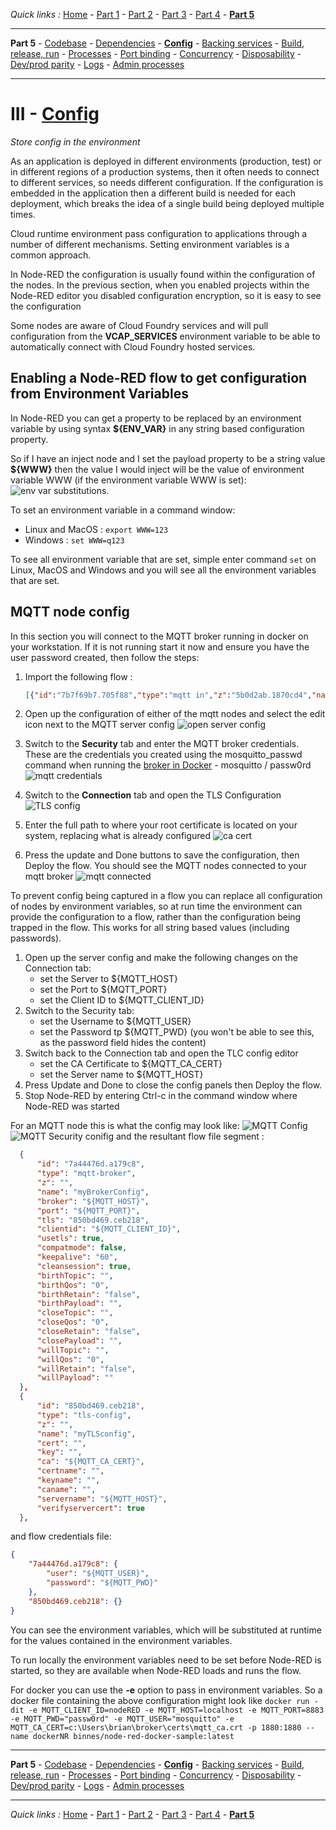 *Quick links :*
[Home](/README.md) - [Part 1](../part1/README.md) - [Part 2](../part2/README.md) - [Part 3](../part3/README.md) - [Part 4](../part4/README.md) - [**Part 5**](../part5/README.md)
***
**Part 5** - [Codebase](CODEBASE.md) - [Dependencies](DEPENDENCIES.md) - [**Config**](CONFIG.md) - [Backing services](BACKING.md) - [Build, release, run](BUILD.md) - [Processes](PROCESSES.md) - [Port binding](PORT.md) - [Concurrency](CONCURRENCY.md) - [Disposability](DISPOSABILITY.md) - [Dev/prod parity](PARITY.md) - [Logs](LOGS.md) - [Admin processes](ADMIN.md)
***

# III - [Config](https://12factor.net/config)

*Store config in the environment*

As an application is deployed in different environments (production, test) or in different regions of a production systems, then it often needs to connect to different services, so needs different configuration.  If the configuration is embedded in the application then a different build is needed for each deployment, which breaks the idea of a single build being deployed multiple times.

Cloud runtime environment pass configuration to applications through a number of different mechanisms.  Setting environment variables is a common approach.

In Node-RED the configuration is usually found within the configuration of the nodes.  In the previous section, when you enabled projects within the Node-RED editor you disabled configuration encryption, so it is easy to see the configuration

Some nodes are aware of Cloud Foundry services and will pull configuration from the **VCAP_SERVICES** environment variable to be able to automatically connect with Cloud Foundry hosted services.

## Enabling a Node-RED flow to get configuration from Environment Variables

In Node-RED you can get a property to be replaced by an environment variable by using syntax **${ENV_VAR}** in any string based configuration property.

So if I have an inject node and I set the payload property to be a string value **${WWW}** then the value I would inject will be the value of environment variable WWW (if the environment variable WWW is set):
![env var substitutions](image/envVarSubst.png).

To set an environment variable in a command window:

- Linux and MacOS : `export WWW=123`
- Windows : `set WWW=q123`

To see all environment variable that are set, simple enter command `set` on Linux, MacOS and Windows and you will see all the environment variables that are set.

## MQTT node config

In this section you will connect to the MQTT broker running in docker on your workstation.  If it is not running start it now and ensure you have the user password created, then follow the steps:

1. Import the following flow :

    ```JSON
    [{"id":"7b7f69b7.705f88","type":"mqtt in","z":"5b0d2ab.1870cd4","name":"","topic":"#","qos":"2","datatype":"json","broker":"1a95b079.ea9fb","x":150,"y":360,"wires":[["c588d285.452a9"]]},{"id":"c588d285.452a9","type":"debug","z":"5b0d2ab.1870cd4","name":"","active":true,"tosidebar":true,"console":true,"tostatus":false,"complete":"true","targetType":"full","x":470,"y":360,"wires":[]},{"id":"b0001fb7.0603f","type":"inject","z":"5b0d2ab.1870cd4","name":"","topic":"","payload":"","payloadType":"str","repeat":"10","crontab":"","once":false,"onceDelay":0.1,"x":170,"y":240,"wires":[["3bbf6804.8fe838"]]},{"id":"3bbf6804.8fe838","type":"change","z":"5b0d2ab.1870cd4","name":"","rules":[{"t":"set","p":"payload","pt":"msg","to":"{ \"time\" : $fromMillis($toMillis($now()),'[H]:[m]:[s]') }","tot":"jsonata"}],"action":"","property":"","from":"","to":"","reg":false,"x":320,"y":260,"wires":[["5fcb1a88.708a64"]]},{"id":"5fcb1a88.708a64","type":"mqtt out","z":"5b0d2ab.1870cd4","name":"","topic":"time","qos":"","retain":"","broker":"1a95b079.ea9fb","x":470,"y":280,"wires":[]},{"id":"1a95b079.ea9fb","type":"mqtt-broker","z":"","name":"myBrokerConfig","broker":"localhost","port":"8883","tls":"64dd09ff.068248","clientid":"nodered","usetls":true,"compatmode":false,"keepalive":"60","cleansession":true,"birthTopic":"","birthQos":"0","birthRetain":"false","birthPayload":"","closeTopic":"","closeQos":"0","closeRetain":"false","closePayload":"","willTopic":"","willQos":"0","willRetain":"false","willPayload":""},{"id":"64dd09ff.068248","type":"tls-config","z":"","name":"myTLSconfig","cert":"","key":"","ca":"c:\\Users\\brian\\broker\\certs\\mqtt_ca.crt","certname":"","keyname":"","caname":"","servername":"localhost","verifyservercert":true}]
    ```

2. Open up the configuration of either of the mqtt nodes and select the edit icon next to the MQTT server config ![open server config](image/openMQTTconfig.png)
3. Switch to the **Security** tab and enter the MQTT broker credentials.  These are the credentials you created using the mosquitto_passwd command when running the [broker in Docker](broker/README.md) - mosquitto / passw0rd ![mqtt credentials](image/mqttCredentials.png)
4. Switch to the **Connection** tab and open the TLS Configuration ![TLS config](image/openTLSconfig.png)
5. Enter the full path to where your root certificate is located on your system, replacing what is already configured ![ca cert](image/TLScaCert.png)
6. Press the update and Done buttons to save the configuration, then Deploy the flow. You should see the MQTT nodes connected to your mqtt broker ![mqtt connected](image/mqttConnected.png)

To prevent config being captured in a flow you can replace all configuration of nodes by environment variables, so at run time the environment can provide the configuration to a flow, rather than the configuration being trapped in the flow.  This works for all string based values (including passwords).

1. Open up the server config and make the following changes on the Connection tab:
    - set the Server to ${MQTT_HOST}
    - set the Port to ${MQTT_PORT}
    - set the Client ID to ${MQTT_CLIENT_ID}
2. Switch to the Security tab:
    - set the Username to ${MQTT_USER}
    - set the Password tp ${MQTT_PWD} (you won't be able to see this, as the password field hides the content)
3. Switch back to the Connection tab and open the TLC config editor
    - set the CA Certificate to ${MQTT_CA_CERT}
    - set the Server name to ${MQTT_HOST}
4. Press Update and Done to close the config panels then Deploy the flow.
5. Stop Node-RED by entering Ctrl-c in the command window where Node-RED was started

For an MQTT node this is what the config may look like:
![MQTT Config](image/mqttBrokerConfig.png) ![MQTT Security conifig](image/mqttBrokerSecurityConfig.png) and the resultant flow file segment :

```JSON
  {
      "id": "7a44476d.a179c8",
      "type": "mqtt-broker",
      "z": "",
      "name": "myBrokerConfig",
      "broker": "${MQTT_HOST}",
      "port": "${MQTT_PORT}",
      "tls": "850bd469.ceb218",
      "clientid": "${MQTT_CLIENT_ID}",
      "usetls": true,
      "compatmode": false,
      "keepalive": "60",
      "cleansession": true,
      "birthTopic": "",
      "birthQos": "0",
      "birthRetain": "false",
      "birthPayload": "",
      "closeTopic": "",
      "closeQos": "0",
      "closeRetain": "false",
      "closePayload": "",
      "willTopic": "",
      "willQos": "0",
      "willRetain": "false",
      "willPayload": ""
  },
  {
      "id": "850bd469.ceb218",
      "type": "tls-config",
      "z": "",
      "name": "myTLSconfig",
      "cert": "",
      "key": "",
      "ca": "${MQTT_CA_CERT}",
      "certname": "",
      "keyname": "",
      "caname": "",
      "servername": "${MQTT_HOST}",
      "verifyservercert": true
  },
```

and flow credentials file:

```JSON
{
    "7a44476d.a179c8": {
        "user": "${MQTT_USER}",
        "password": "${MQTT_PWD}"
    },
    "850bd469.ceb218": {}
}
```

You can see the environment variables, which will be substituted at runtime for the values contained in the environment variables.

To run locally the environment variables need to be set before Node-RED is started, so they are available when Node-RED loads and runs the flow.

For docker you can use the **-e** option to pass in environment variables.  So a docker file containing the above configuration might look like `docker run -dit -e MQTT_CLIENT_ID=nodeRED -e MQTT_HOST=localhost -e MQTT_PORT=8883 -e MQTT_PWD="passw0rd" -e MQTT_USER="mosquitto" -e MQTT_CA_CERT=c:\Users\brian\broker\certs\mqtt_ca.crt -p 1880:1880 --name dockerNR binnes/node-red-docker-sample:latest`

***
**Part 5** - [Codebase](CODEBASE.md) - [Dependencies](DEPENDENCIES.md) - [**Config**](CONFIG.md) - [Backing services](BACKING.md) - [Build, release, run](BUILD.md) - [Processes](PROCESSES.md) - [Port binding](PORT.md) - [Concurrency](CONCURRENCY.md) - [Disposability](DISPOSABILITY.md) - [Dev/prod parity](PARITY.md) - [Logs](LOGS.md) - [Admin processes](ADMIN.md)
***
*Quick links :*
[Home](/README.md) - [Part 1](../part1/README.md) - [Part 2](../part2/README.md) - [Part 3](../part3/README.md) - [Part 4](../part4/README.md) - [**Part 5**](../part5/README.md)
